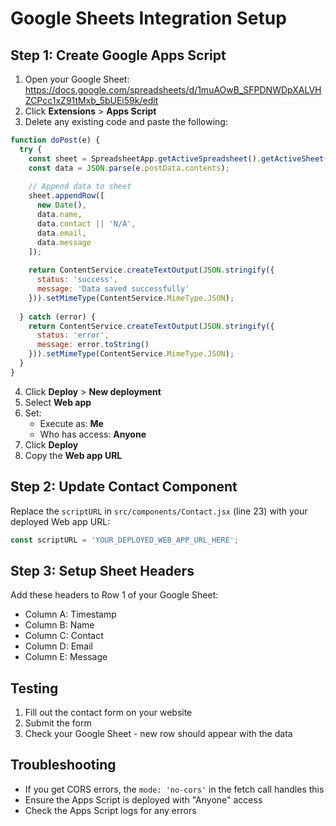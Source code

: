 # Google Sheets Integration Setup

## Step 1: Create Google Apps Script

1. Open your Google Sheet: https://docs.google.com/spreadsheets/d/1muAOwB_SFPDNWDpXALVHZCPcc1xZ91tMxb_5bUEi59k/edit
2. Click **Extensions** > **Apps Script**
3. Delete any existing code and paste the following:

```javascript
function doPost(e) {
  try {
    const sheet = SpreadsheetApp.getActiveSpreadsheet().getActiveSheet();
    const data = JSON.parse(e.postData.contents);
    
    // Append data to sheet
    sheet.appendRow([
      new Date(),
      data.name,
      data.contact || 'N/A',
      data.email,
      data.message
    ]);
    
    return ContentService.createTextOutput(JSON.stringify({
      status: 'success',
      message: 'Data saved successfully'
    })).setMimeType(ContentService.MimeType.JSON);
    
  } catch (error) {
    return ContentService.createTextOutput(JSON.stringify({
      status: 'error',
      message: error.toString()
    })).setMimeType(ContentService.MimeType.JSON);
  }
}
```

4. Click **Deploy** > **New deployment**
5. Select **Web app**
6. Set:
   - Execute as: **Me**
   - Who has access: **Anyone**
7. Click **Deploy**
8. Copy the **Web app URL**

## Step 2: Update Contact Component

Replace the `scriptURL` in `src/components/Contact.jsx` (line 23) with your deployed Web app URL:

```javascript
const scriptURL = 'YOUR_DEPLOYED_WEB_APP_URL_HERE';
```

## Step 3: Setup Sheet Headers

Add these headers to Row 1 of your Google Sheet:
- Column A: Timestamp
- Column B: Name
- Column C: Contact
- Column D: Email
- Column E: Message

## Testing

1. Fill out the contact form on your website
2. Submit the form
3. Check your Google Sheet - new row should appear with the data

## Troubleshooting

- If you get CORS errors, the `mode: 'no-cors'` in the fetch call handles this
- Ensure the Apps Script is deployed with "Anyone" access
- Check the Apps Script logs for any errors
